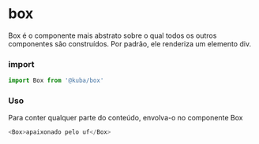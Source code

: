# box

Box é o componente mais abstrato sobre o qual todos os outros componentes são construídos. Por padrão, ele renderiza um elemento div.

### import

```javascript
import Box from '@kuba/box'
```

### Uso

Para conter qualquer parte do conteúdo, envolva-o no componente Box

```javascript
<Box>apaixonado pelo uf</Box>
```
